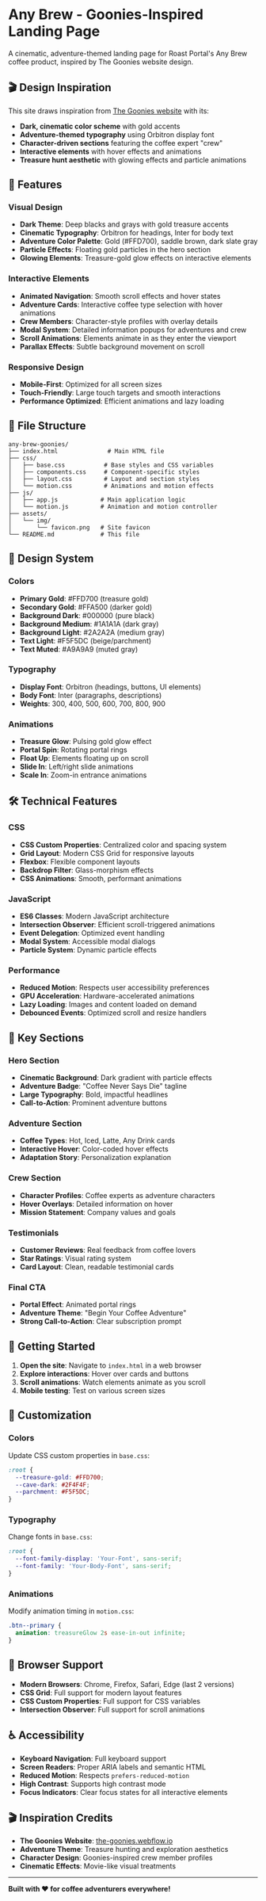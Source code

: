 # Any Brew - Goonies-Inspired Landing Page

A cinematic, adventure-themed landing page for Roast Portal's Any Brew coffee product, inspired by The Goonies website design.

## 🎬 Design Inspiration

This site draws inspiration from [The Goonies website](https://the-goonies.webflow.io/#plot/?utm_source=chatgpt.com) with its:

- **Dark, cinematic color scheme** with gold accents
- **Adventure-themed typography** using Orbitron display font
- **Character-driven sections** featuring the coffee expert "crew"
- **Interactive elements** with hover effects and animations
- **Treasure hunt aesthetic** with glowing effects and particle animations

## 🚀 Features

### Visual Design
- **Dark Theme**: Deep blacks and grays with gold treasure accents
- **Cinematic Typography**: Orbitron for headings, Inter for body text
- **Adventure Color Palette**: Gold (#FFD700), saddle brown, dark slate gray
- **Particle Effects**: Floating gold particles in the hero section
- **Glowing Elements**: Treasure-gold glow effects on interactive elements

### Interactive Elements
- **Animated Navigation**: Smooth scroll effects and hover states
- **Adventure Cards**: Interactive coffee type selection with hover animations
- **Crew Members**: Character-style profiles with overlay details
- **Modal System**: Detailed information popups for adventures and crew
- **Scroll Animations**: Elements animate in as they enter the viewport
- **Parallax Effects**: Subtle background movement on scroll

### Responsive Design
- **Mobile-First**: Optimized for all screen sizes
- **Touch-Friendly**: Large touch targets and smooth interactions
- **Performance Optimized**: Efficient animations and lazy loading

## 📁 File Structure

```
any-brew-goonies/
├── index.html              # Main HTML file
├── css/
│   ├── base.css           # Base styles and CSS variables
│   ├── components.css     # Component-specific styles
│   ├── layout.css         # Layout and section styles
│   └── motion.css         # Animations and motion effects
├── js/
│   ├── app.js            # Main application logic
│   └── motion.js         # Animation and motion controller
├── assets/
│   └── img/
│       └── favicon.png   # Site favicon
└── README.md             # This file
```

## 🎨 Design System

### Colors
- **Primary Gold**: #FFD700 (treasure gold)
- **Secondary Gold**: #FFA500 (darker gold)
- **Background Dark**: #000000 (pure black)
- **Background Medium**: #1A1A1A (dark gray)
- **Background Light**: #2A2A2A (medium gray)
- **Text Light**: #F5F5DC (beige/parchment)
- **Text Muted**: #A9A9A9 (muted gray)

### Typography
- **Display Font**: Orbitron (headings, buttons, UI elements)
- **Body Font**: Inter (paragraphs, descriptions)
- **Weights**: 300, 400, 500, 600, 700, 800, 900

### Animations
- **Treasure Glow**: Pulsing gold glow effect
- **Portal Spin**: Rotating portal rings
- **Float Up**: Elements floating up on scroll
- **Slide In**: Left/right slide animations
- **Scale In**: Zoom-in entrance animations

## 🛠️ Technical Features

### CSS
- **CSS Custom Properties**: Centralized color and spacing system
- **Grid Layout**: Modern CSS Grid for responsive layouts
- **Flexbox**: Flexible component layouts
- **Backdrop Filter**: Glass-morphism effects
- **CSS Animations**: Smooth, performant animations

### JavaScript
- **ES6 Classes**: Modern JavaScript architecture
- **Intersection Observer**: Efficient scroll-triggered animations
- **Event Delegation**: Optimized event handling
- **Modal System**: Accessible modal dialogs
- **Particle System**: Dynamic particle effects

### Performance
- **Reduced Motion**: Respects user accessibility preferences
- **GPU Acceleration**: Hardware-accelerated animations
- **Lazy Loading**: Images and content loaded on demand
- **Debounced Events**: Optimized scroll and resize handlers

## 🎯 Key Sections

### Hero Section
- **Cinematic Background**: Dark gradient with particle effects
- **Adventure Badge**: "Coffee Never Says Die" tagline
- **Large Typography**: Bold, impactful headlines
- **Call-to-Action**: Prominent adventure buttons

### Adventure Section
- **Coffee Types**: Hot, Iced, Latte, Any Drink cards
- **Interactive Hover**: Color-coded hover effects
- **Adaptation Story**: Personalization explanation

### Crew Section
- **Character Profiles**: Coffee experts as adventure characters
- **Hover Overlays**: Detailed information on hover
- **Mission Statement**: Company values and goals

### Testimonials
- **Customer Reviews**: Real feedback from coffee lovers
- **Star Ratings**: Visual rating system
- **Card Layout**: Clean, readable testimonial cards

### Final CTA
- **Portal Effect**: Animated portal rings
- **Adventure Theme**: "Begin Your Coffee Adventure"
- **Strong Call-to-Action**: Clear subscription prompt

## 🚀 Getting Started

1. **Open the site**: Navigate to `index.html` in a web browser
2. **Explore interactions**: Hover over cards and buttons
3. **Scroll animations**: Watch elements animate as you scroll
4. **Mobile testing**: Test on various screen sizes

## 🎨 Customization

### Colors
Update CSS custom properties in `base.css`:
```css
:root {
  --treasure-gold: #FFD700;
  --cave-dark: #2F4F4F;
  --parchment: #F5F5DC;
}
```

### Typography
Change fonts in `base.css`:
```css
:root {
  --font-family-display: 'Your-Font', sans-serif;
  --font-family: 'Your-Body-Font', sans-serif;
}
```

### Animations
Modify animation timing in `motion.css`:
```css
.btn--primary {
  animation: treasureGlow 2s ease-in-out infinite;
}
```

## 📱 Browser Support

- **Modern Browsers**: Chrome, Firefox, Safari, Edge (last 2 versions)
- **CSS Grid**: Full support for modern layout features
- **CSS Custom Properties**: Full support for CSS variables
- **Intersection Observer**: Full support for scroll animations

## ♿ Accessibility

- **Keyboard Navigation**: Full keyboard support
- **Screen Readers**: Proper ARIA labels and semantic HTML
- **Reduced Motion**: Respects `prefers-reduced-motion`
- **High Contrast**: Supports high contrast mode
- **Focus Indicators**: Clear focus states for all interactive elements

## 🎬 Inspiration Credits

- **The Goonies Website**: [the-goonies.webflow.io](https://the-goonies.webflow.io/#plot/?utm_source=chatgpt.com)
- **Adventure Theme**: Treasure hunting and exploration aesthetics
- **Character Design**: Goonies-inspired crew member profiles
- **Cinematic Effects**: Movie-like visual treatments

---

**Built with ❤️ for coffee adventurers everywhere!**
